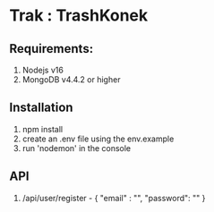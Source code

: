 # Trak : TrashKonek

## Requirements:

1. Nodejs v16
2. MongoDB v4.4.2 or higher


## Installation

1. npm install
2. create an .env file using the env.example
3. run 'nodemon' in the console

## API

1. /api/user/register - { "email" : "", "password": "" }
